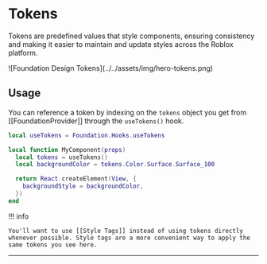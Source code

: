# Tokens

<p class="intro">Tokens are predefined values that style components, ensuring consistency and making it easier to maintain and update styles across the Roblox platform.</p>

<div class="hero full-offset" markdown>
![Foundation Design Tokens](../../assets/img/hero-tokens.png)
</div>

## Usage

You can reference a token by indexing on the `tokens` object you get from [[FoundationProvider]] through the `useTokens()` hook.

```lua hl_lines="4 5"
local useTokens = Foundation.Hooks.useTokens

local function MyComponent(props)
  local tokens = useTokens()
  local backgroundColor = tokens.Color.Surface.Surface_100

  return React.createElement(View, {
    backgroundStyle = backgroundColor,
  })
end
```

!!! info

    You'll want to use [[Style Tags]] instead of using tokens directly whenever possible. Style tags are a more convenient way to apply the same tokens you see here.


---
